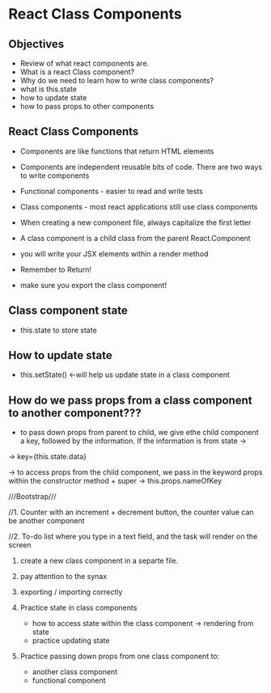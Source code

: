 # React Class Components

## Objectives
- Review of what react components are.
- What is a react Class component?
- Why do we need to learn how to write class components?
- what is this.state
- how to update state
- how to pass props to other components


## React Class Components
- Components are like functions that return HTML elements

- Components are independent reusable bits of code. There are two ways to write components
- Functional components - easier to read and write tests 
- Class components - most react applications still use class components

- When creating a new component file, always capitalize the first letter
- A class component is a child class from the parent React.Component
- you will write your JSX elements within a render method 
- Remember to Return!
- make sure you export the class component!

## Class component state
- this.state to store state

## How to update state
- this.setState() <-will help us update state in a class component


## How do we pass props from a class component to another component???
- to pass down props from parent to child, we give ethe child component a key, followed by the information. If the information is from state ->

-> key={this.state.data}

-> to access props from the child component, we pass in the keyword props within the constructor method + super
-> this.props.nameOfKey 

///Bootstrap///

//1. Counter with an increment + decrement button, the counter value can be another component 

//2. To-do list where you type in a text field, and the task will render on the screen



1. create a new class component in a separte file.

2. pay attention to the synax 

3. exporting / importing correctly

4. Practice state in class components
    - how to access state within the class component -> rendering from state
    - practice updating state 

5. Practice passing down props from one class component to:
    - another class component
    - functional component